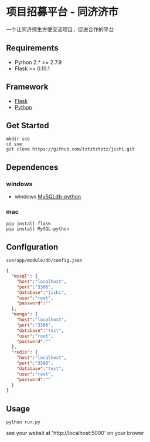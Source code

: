 # 项目招募平台 - 同济济市

一个让同济师生方便交流项目，促进合作的平台
## Requirements

- Python 2.* >= 2.7.9
- Flask >= 0.10.1

## Framework
  - [Flask](http://docs.jinkan.org/docs/flask/)
  - [Python](https://www.python.org/)
    
## Get Started

```shell
mkdir sse
cd sse
git clone https://github.com/tztztztztz/jishi.git
```

## Dependences

### windows
  - windows [MySQLdb-python](http://www.codegood.com/archives/129)
  
### mac
  ```shell
  pip install flask
  pip install MySQL-python
  ```
## Configuration
`sse/app/module/db/config.json`
```json
{
  "mysql": {
    "host":"localhost",
    "port":"3306",
    "database":"jishi",
    "user":"root",
    "password":""
  },
  "mongo": {
    "host":"localhost",
    "port":"3306",
    "database":"test",
    "user":"root",
    "password":""
  },
  "redis": {
    "host":"localhost",
    "port":"3306",
    "database":"test",
    "user":"root",
    "password":""
  }
}
```
## Usage

```shell
python run.py
```
see your websit at 'http://localhost:5000' on your brower
